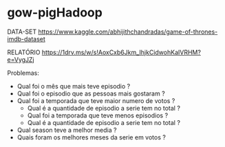 # gow-pigHadoop

DATA-SET
https://www.kaggle.com/abhijithchandradas/game-of-thrones-imdb-dataset

RELATÓRIO
https://1drv.ms/w/s!AoxCxb6Jkm_IhjkCidwohKaIVRHM?e=VygJZj

Problemas:
* Qual foi o mês que mais teve episodio ?
* Qual foi o episodio que as pessoas mais gostaram ?
* Qual foi a temporada que teve maior numero de votos ?
    * Qual é a quantidade de episodio a serie tem no total ?
    * Qual foi a temporada  que teve menos episodios ?
    * Qual é a quantidade de episodio a serie tem no total ?
* Qual season teve a melhor media ?
* Quais foram os melhores meses da serie em votos ? 

